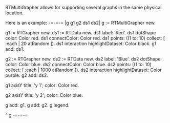 RTMultiGrapher allows for supporting several graphs in the same physical location.

Here is an example:
-=-=-=
|g g1 g2 ds1 ds2|
g := RTMultiGrapher new.

g1 := RTGrapher new.
ds1 := RTData new.
ds1 label: 'Red'.
ds1 dotShape color: Color red.
ds1 connectColor: Color red.
ds1 points: ((1 to: 10) collect: [ :each | 20 atRandom ]).
ds1 interaction highlightDataset: Color black.
g1 add: ds1.

g2 := RTGrapher new.
ds2 := RTData new.
ds2 label: 'Blue'.
ds2 dotShape color: Color blue.
ds2 connectColor: Color blue.
ds2 points: ((1 to: 10) collect: [ :each | 1000 atRandom ]).
ds2 interaction highlightDataset: Color purple.
g2 add: ds2.

g1 axisY
	title: 'y 1';
	color: Color red.
	
g2 axisY
	title: 'y 2';
	color: Color blue.

g add: g1.
g add: g2.
g legend.

^ g
-=-=-=